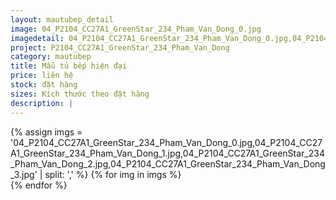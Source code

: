 ```yaml
---
layout: mautubep_detail
image: 04_P2104_CC27A1_GreenStar_234_Pham_Van_Dong_0.jpg
imagedetail: 04_P2104_CC27A1_GreenStar_234_Pham_Van_Dong_0.jpg,04_P2104_CC27A1_GreenStar_234_Pham_Van_Dong_1.jpg,04_P2104_CC27A1_GreenStar_234_Pham_Van_Dong_2.jpg,04_P2104_CC27A1_GreenStar_234_Pham_Van_Dong_3.jpg
project: P2104_CC27A1_GreenStar_234_Pham_Van_Dong
category: mautubep
title: Mẫu tủ bếp hiện đại
price: liên hệ
stock: đặt hàng
sizes: Kích thước theo đặt hàng
description: |
---
```

<section class="no-padding" id="two">
	<div class="container-fluid">
	<div class="row-no-gutters">
	{% assign imgs = '04_P2104_CC27A1_GreenStar_234_Pham_Van_Dong_0.jpg,04_P2104_CC27A1_GreenStar_234_Pham_Van_Dong_1.jpg,04_P2104_CC27A1_GreenStar_234_Pham_Van_Dong_2.jpg,04_P2104_CC27A1_GreenStar_234_Pham_Van_Dong_3.jpg' | split: ',' %}
	{% for img in imgs %}
	   <div class="col-lg-6 col-sm-6 col-md-6"> 
			<a href="#" class="portfolio-box">
			<img src="{{site.baseurl}}/assets/images/tubep/{{img}}" class="image main" alt="">
			</a>
		</div>
	{% endfor %}			
	</div>
	</div>
</section>
